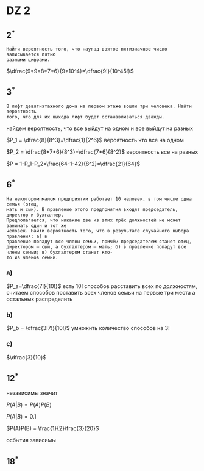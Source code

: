 # DZ 2


## $2^*$
```
Найти вероятность того, что наугад взятое пятизначное число записывается пятью
разными цифрами.
```

$\dfrac{9*9*8*7*6}{9*10^4}=\dfrac{9!}{10^45!}$

## $3^*$

```
В лифт девятиэтажного дома на первом этаже вошли три человека. Найти вероятность
того, что для их выхода лифт будет останавливаться дважды.
```

найдем вероятность, что все выйдут на одном и все выйдут на разных

$P_1 = \dfrac{8}{8^3}=\dfrac{1}{2^6}$ вероятность что все на одном

$P_2 = \dfrac{8*7*6}{8^3}=\dfrac{7*6}{8^2}$ вероятность все на разных

$P = 1-P_1-P_2=\frac{64-1-42}{8^2}=\dfrac{21}{64}$

## $6^*$

```
На некотором малом предприятии работает 10 человек, в том числе одна семья (отец,
мать и сын). В правление этого предприятия входят председатель, директор и бухгалтер.
Предполагается, что никакие две из этих трёх должностей не может занимать один и тот же
человек. Найти вероятность того, что в результате случайного выбора правления: а) в
правление попадут все члены семьи, причём председателем станет отец, директором – сын, а бухгалтером – мать; б) в правление попадут все члены семьи; в) бухгалтером станет кто-
то из членов семьи.
```
### a)

$P_a=\dfrac{7!}{10!}$ есть 10! способов расставить всех по должностям, считаем способов поставить всех членов семьи на первые три места а остальных распределить

### b)

$P_b = \dfrac{3!7!}{10!}$ умножить количество способов на 3!

### c)

$\dfrac{3}{10}$

## $12^*$

независимы значит

$P(A|B) = P(A)P(B)$

$P(A|B)=0.1$

$P(A)P(B) = \frac{1}{2}\frac{3}{20}$

осбытия зависимы

## $18^*$



